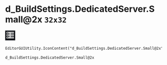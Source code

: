 # d_BuildSettings.DedicatedServer.Small@2x `32x32`
<img src="/img/d_BuildSettings.DedicatedServer.Small@2x.png" width=32 height=32>

``` CSharp
EditorGUIUtility.IconContent("d_BuildSettings.DedicatedServer.Small@2x")
```
```
d_BuildSettings.DedicatedServer.Small@2x
```
